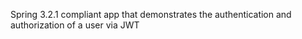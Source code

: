 Spring 3.2.1 compliant app that demonstrates the authentication and authorization of a user via JWT
